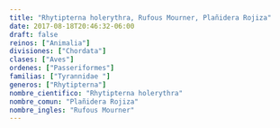 ```yaml
---
title: "Rhytipterna holerythra, Rufous Mourner, Plañidera Rojiza"
date: 2017-08-18T20:46:32-06:00
draft: false
reinos: ["Animalia"]
divisiones: ["Chordata"]
clases: ["Aves"]
ordenes: ["Passeriformes"]
familias: ["Tyrannidae "]
generos: ["Rhytipterna"]
nombre_cientifico: "Rhytipterna holerythra"
nombre_comun: "Plañidera Rojiza"
nombre_ingles: "Rufous Mourner"
---
```

